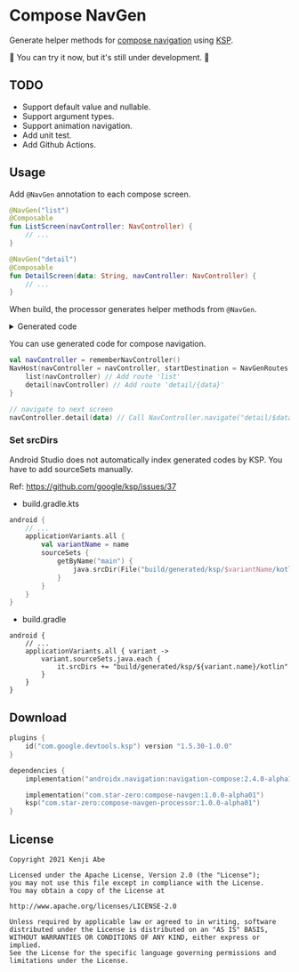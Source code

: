 Compose NavGen
===

Generate helper methods for [compose navigation](https://developer.android.com/jetpack/compose/navigation) using [KSP](https://github.com/google/ksp).

:construction: You can try it now, but it's still under development. :construction:

## TODO

- Support default value and nullable.
- Support argument types.
- Support animation navigation.
- Add unit test.
- Add Github Actions.

## Usage

Add `@NavGen` annotation to each compose screen.

```kt
@NavGen("list")
@Composable
fun ListScreen(navController: NavController) {
    // ...
}

@NavGen("detail")
@Composable
fun DetailScreen(data: String, navController: NavController) {
    // ...
}
```

When build, the processor generates helper methods from `@NavGen`.

<details>
<summary>Generated code</summary>

```kt
// list
fun NavGraphBuilder.list(navController: NavController) {
  composable("list") {
    ListScreen(navController)
  }
}
public fun NavController.list(): Unit {
  navigate("list")
}

// detail
fun NavGraphBuilder.detail(navController: NavController) {
  composable(
  "detail/{data}",
    arguments = listOf(navArgument("data") { type = NavType.StringType })
  ) { backStackEntry ->
    DetailScreen(
      backStackEntry.arguments!!.getString("data")!!,
      navController,
    )
  }
}
fun NavController.detail(`data`: String) {
  navigate("detail/$data")
}
```

</details>

You can use generated code for compose navigation.

```kt
val navController = rememberNavController()
NavHost(navController = navController, startDestination = NavGenRoutes.list) {
    list(navController) // Add route 'list'
    detail(navController) // Add route 'detail/{data}'
}

// navigate to next screen
navController.detail(data) // Call NavController.navigate("detail/$data")
```

### Set srcDirs

Android Studio does not automatically index generated codes by KSP. You have to add sourceSets manually.

Ref: https://github.com/google/ksp/issues/37

- build.gradle.kts

```kt
android {
    // ...
    applicationVariants.all {
        val variantName = name
        sourceSets {
            getByName("main") {
                java.srcDir(File("build/generated/ksp/$variantName/kotlin"))
            }
        }
    }
}
```
- build.gradle

```
android {
    // ...
    applicationVariants.all { variant ->
        variant.sourceSets.java.each {
            it.srcDirs += "build/generated/ksp/${variant.name}/kotlin"
        }
    }
}
```

## Download

```kt
plugins {
    id("com.google.devtools.ksp") version "1.5.30-1.0.0"
}

dependencies {
    implementation("androidx.navigation:navigation-compose:2.4.0-alpha10")

    implementation("com.star-zero:compose-navgen:1.0.0-alpha01")
    ksp("com.star-zero:compose-navgen-processor:1.0.0-alpha01")
}
```

## License

```
Copyright 2021 Kenji Abe

Licensed under the Apache License, Version 2.0 (the "License");
you may not use this file except in compliance with the License.
You may obtain a copy of the License at

http://www.apache.org/licenses/LICENSE-2.0

Unless required by applicable law or agreed to in writing, software
distributed under the License is distributed on an "AS IS" BASIS,
WITHOUT WARRANTIES OR CONDITIONS OF ANY KIND, either express or implied.
See the License for the specific language governing permissions and
limitations under the License.
```
